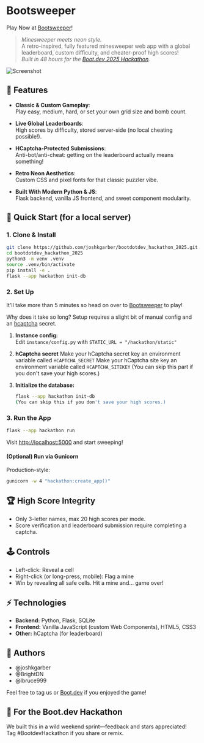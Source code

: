 # Bootsweeper

Play Now at [Bootsweeper](https://jkgarber.com/hackathon)!

> _Minesweeper meets neon style._  
> A retro-inspired, fully featured minesweeper web app with a global leaderboard, custom difficulty, and cheater-proof high scores!  
> _Built in 48 hours for the [Boot.dev 2025 Hackathon](https://boot.dev/hackathon)._  

![Screenshot](https://jkgarber.com/hackathon/static/screenshot.png)

## 🚀 Features

- **Classic & Custom Gameplay**:  
  Play easy, medium, hard, or set your own grid size and bomb count.

- **Live Global Leaderboards**:  
  High scores by difficulty, stored server-side (no local cheating possible!).

- **HCaptcha-Protected Submissions**:  
  Anti-bot/anti-cheat: getting on the leaderboard actually means something!

- **Retro Neon Aesthetics**:  
  Custom CSS and pixel fonts for that classic puzzler vibe.

- **Built With Modern Python & JS**:  
  Flask backend, vanilla JS frontend, and sweet component modularity.

## 🏁 Quick Start (for a local server)

### 1. Clone & Install

```bash
git clone https://github.com/joshkgarber/bootdotdev_hackathon_2025.git
cd bootdotdev_hackathon_2025
python3 -m venv .venv
source .venv/bin/activate
pip install -e .
flask --app hackathon init-db
```

### 2. Set Up

It'll take more than 5 minutes so head on over to [Bootsweeper]() to play!

Why does it take so long? Setup requires a slight bit of manual config and an [hcaptcha](https://www.hcaptcha.com/) secret.

1. **Instance config:**  
   Edit `instance/config.py` with `STATIC_URL = "/hackathon/static"`

2. **hCaptcha secret**
   Make your hCaptcha secret key an environment variable called `HCAPTCHA_SECRET`
   Make your hCaptcha site key an environment variable called `HCAPTCHA_SITEKEY`
   (You can skip this part if you don't save your high scores.)

2. **Initialize the database:**  
   ```bash
   flask --app hackathon init-db
   (You can skip this if you don't save your high scores.)
   ```

### 3. Run the App

```bash
flask --app hackathon run
```
Visit [http://localhost:5000](http://localhost:5000) and start sweeping!

#### (Optional) Run via Gunicorn
Production-style:
```bash
gunicorn -w 4 "hackathon:create_app()"
```

## 🏆 High Score Integrity

- Only 3-letter names, max 20 high scores per mode.
- Score verification and leaderboard submission require completing a captcha.

## 🕹️ Controls

- Left-click: Reveal a cell
- Right-click (or long-press, mobile): Flag a mine
- Win by revealing all safe cells. Hit a mine and... game over!

## ⚡ Technologies

- **Backend:** Python, Flask, SQLite
- **Frontend:** Vanilla JavaScript (custom Web Components), HTML5, CSS3
- **Other:** hCaptcha (for leaderboard)

## 👥 Authors

- @joshkgarber
- @BrightDN
- @lbruce999

Feel free to tag us or [Boot.dev](https://twitter.com/bootdotdev) if you enjoyed the game!

## 🎉 For the Boot.dev Hackathon

We built this in a wild weekend sprint—feedback and stars appreciated!  
Tag #BootdevHackathon if you share or remix.
